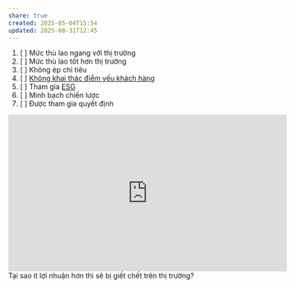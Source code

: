 ```yaml
---
share: true
created: 2025-05-04T15:54
updated: 2025-08-31T12:45
---
```

1. [ ] Mức thù lao ngang với thị trường 
2. [ ] Mức thù lao tốt hơn thị trường 
3. [ ] Không ép chỉ tiêu
4. [ ] [Không khai thác điểm yếu khách hàng](../../%E2%9A%A1Hi%E1%BB%83u%20bi%E1%BA%BFt%20s%C3%A2u/%C4%90%E1%BA%A1o%20%C4%91%E1%BB%A9c,%20ph%C3%A1p%20lu%E1%BA%ADt.%20Kinh%20t%E1%BA%BF%20ch%C3%ADnh%20tr%E1%BB%8B/Ch%E1%BB%A7%20ngh%C4%A9a%20t%C6%B0%20b%E1%BA%A3n,%20t%C3%A2n%20t%E1%BB%B1%20do/Vi%E1%BB%87c%20khai%20th%C3%A1c%20%C4%91i%E1%BB%83m%20y%E1%BA%BFu%20c%E1%BB%A7a%20con%20ng%C6%B0%E1%BB%9Di%20%C4%91em%20l%E1%BA%A1i%20l%E1%BB%A3i%20nhu%E1%BA%ADn.md)
5. [ ] Tham gia [ESG](../../%E2%9A%A1Hi%E1%BB%83u%20bi%E1%BA%BFt%20s%C3%A2u/Ph%C3%A1t%20tri%E1%BB%83n%20b%E1%BB%81n%20v%E1%BB%AFng/ESG.md)
6. [ ] Minh bạch chiến lược
7. [ ] Được tham gia quyết định

<iframe width="560" height="315" src="https://www.youtube.com/embed/zyApRta3ZNQ?si=ethxsICNd-3f8v_-" title="YouTube video player" frameborder="0" allow="accelerometer; autoplay; clipboard-write; encrypted-media; gyroscope; picture-in-picture; web-share" referrerpolicy="strict-origin-when-cross-origin" allowfullscreen></iframe>
Tại sao ít lợi nhuận hơn thì sẽ bị giết chết trên thị trường?
